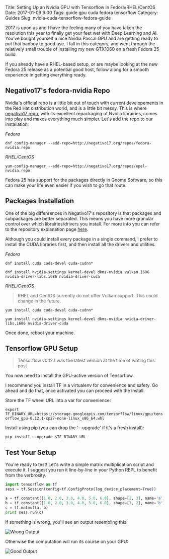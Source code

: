 Title: Setting Up an Nvidia GPU with Tensorflow in Fedora/RHEL/CentOS
Date: 2017-01-09 9:00
Tags: guide gpu cuda fedora tensorflow
Category: Guides
Slug: nvidia-cuda-tensorflow-fedora-guide

2017 is upon us and I have the feeling many of you have taken the resolution this year to finally get your feet wet with Deep Learning and AI. You've bought yourself a nice Nvidia Pascal GPU and are getting ready to put that badboy to good use. I fall in this category, and went through the relatively small trouble of installing my new GTX1060 on a fresh Fedora 25 build.

If you already have a RHEL-based setup, or are maybe looking at the new Fedora 25 release as a potential good host, follow along for a smooth experience in getting everything ready.

## Negativo17's fedora-nvidia Repo

Nvidia's official repo is a little bit out of touch with current developements in the Red Hat distribution world, and is a little bit messy. This is where [negativo17 repo](http://negativo17.org/nvidia-driver/), with its excellent repackaging of Nvidia librairies, comes into play and makes everything much simpler. Let's add the repo to our installation:

_Fedora_

`dnf config-manager --add-repo=http://negativo17.org/repos/fedora-nvidia.repo`

_RHEL/CentOS_

`yum-config-manager --add-repo=http://negativo17.org/repos/epel-nvidia.repo`

Fedora 25 has support for the packages directly in Gnome Software, so this can make your life even easier if you wish to go that route.

## Packages Installation

One of the big diffenrences in Negativo17's repository is that packages and subpackages are better separated. This means you have more granular control over which librairies/drivers you install. For more info you can refer to the repository explanation page [here](http://negativo17.org/nvidia-driver/).

Although you could install every package in a single command, I prefer to install the CUDA libraries first, and then install all the drivers and utilities.

_Fedora_

`dnf install cuda cuda-devel cuda-cudnn*`

`dnf install nvidia-settings kernel-devel dkms-nvidia vulkan.i686 nvidia-driver-libs.i686 nvidia-driver-cuda`

_RHEL/CentOS_

> RHEL and CentOS currently do not offer Vulkan support. This could change in the future.

`yum install cuda cuda-devel cuda-cudnn*`

`yum install nvidia-settings kernel-devel dkms-nvidia nvidia-driver-libs.i686 nvidia-driver-cuda`

Once done, reboot your machine.

## Tensorflow GPU Setup

> Tensorflow v0.12.1 was the latest version at the time of writing this post

You now need to install the GPU-active version of Tensorflow.

I recommend you install TF in a virtualenv for convenience and safety.
Go ahead and do that, once activated you can proceed with the install.

Store the TF wheel URL into a var for convenience:

`export TF_BINARY_URL=https://storage.googleapis.com/tensorflow/linux/gpu/tensorflow_gpu-0.12.1-cp27-none-linux_x86_64.whl`

Install using pip (you can drop the '--upgrade' if it's a fresh install):

`pip install --upgrade $TF_BINARY_URL`

## Test Your Setup

You're ready to test! Let's write a simple matrix multiplication script and execute it. I suggest you run it line-by-line in your Python REPL to benefit from the verbrosity.

```python
import tensorflow as tf
sess = tf.Session(config=tf.ConfigProto(log_device_placement=True))

a = tf.constant([1.0, 2.0, 3.0, 4.0, 5.0, 6.0], shape=[2, 3], name='a')
b = tf.constant([1.0, 2.0, 3.0, 4.0, 5.0, 6.0], shape=[3, 2], name='b')
c = tf.matmul(a, b)
print sess.run(c)
```

If something is wrong, you'll see an output resembling this:

![Wrong Output]({attach}/images/nvidia-cuda-tensorflow-fedora-guide-1.png)

Otherwise the computation will run its course on your GPU:

![Good Output]({attach}/images/nvidia-cuda-tensorflow-fedora-guide-2.png)
